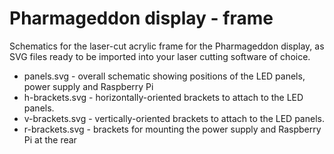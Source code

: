 # Pharmageddon display - frame

Schematics for the laser-cut acrylic frame for the Pharmageddon display, as SVG files ready to be imported into your laser cutting software of choice.

* panels.svg - overall schematic showing positions of the LED panels, power supply and Raspberry Pi
* h-brackets.svg - horizontally-oriented brackets to attach to the LED panels.
* v-brackets.svg - vertically-oriented brackets to attach to the LED panels.
* r-brackets.svg - brackets for mounting the power supply and Raspberry Pi at the rear
